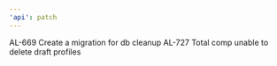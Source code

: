 ```yaml
---
'api': patch
---
```


AL-669 Create a migration for db cleanup
AL-727 Total comp unable to delete draft profiles
